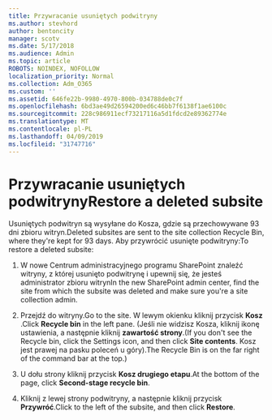 ```yaml
---
title: Przywracanie usuniętych podwitryny
ms.author: stevhord
author: bentoncity
manager: scotv
ms.date: 5/17/2018
ms.audience: Admin
ms.topic: article
ROBOTS: NOINDEX, NOFOLLOW
localization_priority: Normal
ms.collection: Adm_O365
ms.custom: ''
ms.assetid: 646fe22b-9980-4970-800b-034788de0c7f
ms.openlocfilehash: 6bd3ae49d26594200ed6c46bb7f6138f1ae6100c
ms.sourcegitcommit: 228c986911ecf73217116a5d1fdcd2e89362774e
ms.translationtype: MT
ms.contentlocale: pl-PL
ms.lasthandoff: 04/09/2019
ms.locfileid: "31747716"
---
```

# <a name="restore-a-deleted-subsite"></a><span data-ttu-id="46c07-102">Przywracanie usuniętych podwitryny</span><span class="sxs-lookup"><span data-stu-id="46c07-102">Restore a deleted subsite</span></span>

<span data-ttu-id="46c07-103">Usuniętych podwitryn są wysyłane do Kosza, gdzie są przechowywane 93 dni zbioru witryn.</span><span class="sxs-lookup"><span data-stu-id="46c07-103">Deleted subsites are sent to the site collection Recycle Bin, where they're kept for 93 days.</span></span> <span data-ttu-id="46c07-104">Aby przywrócić usunięte podwitryny:</span><span class="sxs-lookup"><span data-stu-id="46c07-104">To restore a deleted subsite:</span></span>
  
1. <span data-ttu-id="46c07-105">W nowe Centrum administracyjnego programu SharePoint znaleźć witryny, z której usunięto podwitrynę i upewnij się, że jesteś administrator zbioru witryn</span><span class="sxs-lookup"><span data-stu-id="46c07-105">In the new SharePoint admin center, find the site from which the subsite was deleted and make sure you're a site collection admin.</span></span> 
    
2. <span data-ttu-id="46c07-106">Przejdź do witryny.</span><span class="sxs-lookup"><span data-stu-id="46c07-106">Go to the site.</span></span> <span data-ttu-id="46c07-107">W lewym okienku kliknij przycisk **Kosz** .</span><span class="sxs-lookup"><span data-stu-id="46c07-107">Click **Recycle bin** in the left pane.</span></span> <span data-ttu-id="46c07-108">(Jeśli nie widzisz Kosza, kliknij ikonę ustawienia, a następnie kliknij **zawartość strony**.</span><span class="sxs-lookup"><span data-stu-id="46c07-108">(If you don't see the Recycle bin, click the Settings icon, and then click **Site contents**.</span></span> <span data-ttu-id="46c07-109">Kosz jest prawej na pasku poleceń u góry).</span><span class="sxs-lookup"><span data-stu-id="46c07-109">The Recycle Bin is on the far right of the command bar at the top.)</span></span>
    
3. <span data-ttu-id="46c07-110">U dołu strony kliknij przycisk **Kosz drugiego etapu**.</span><span class="sxs-lookup"><span data-stu-id="46c07-110">At the bottom of the page, click **Second-stage recycle bin**.</span></span>
    
4. <span data-ttu-id="46c07-111">Kliknij z lewej strony podwitryny, a następnie kliknij przycisk **Przywróć**.</span><span class="sxs-lookup"><span data-stu-id="46c07-111">Click to the left of the subsite, and then click **Restore**.</span></span>
    

